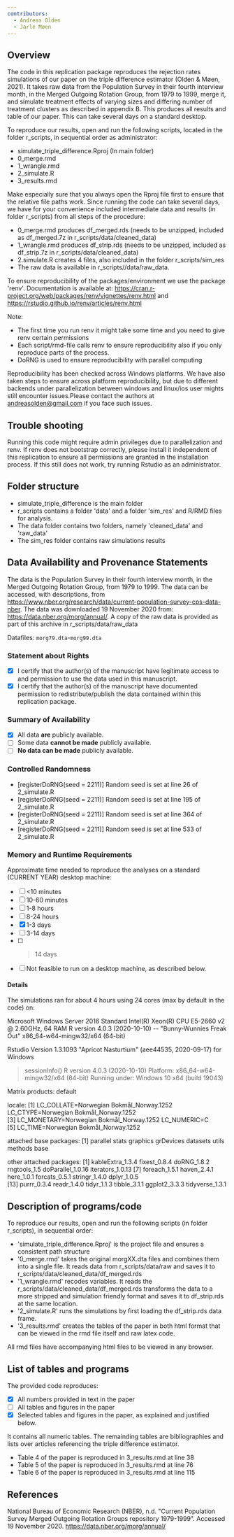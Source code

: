 ```yaml
---
contributors:
  - Andreas Olden
  - Jarle Møen
---
```


Overview
--------

The code in this replication package reproduces the rejection rates simulations of our paper on the triple difference estimator (Olden & Møen, 2021). It takes raw data from the Population Survey in their fourth interview month, in the Merged Outgoing Rotation Group, from 1979 to 1999, merge it, and simulate treatment effects of varying sizes and differing number of treatment clusters as described in appendix B. This produces all results and table of our paper. This can take several days on a standard desktop. 

To reproduce our results, open and run the following scripts, located in the folder r_scripts, in sequential order as administrator: 

* simulate_triple_difference.Rproj (In main folder)
* 0_merge.rmd 
* 1_wrangle.rmd
* 2_simulate.R
* 3_results.rmd

Make especially sure that you always open the Rproj file first to ensure that the relative file paths work. Since running the code can take several days, we have for your convenience included intermediate data and results (in folder r_scripts) from all steps of the procedure: 

* 0_merge.rmd produces df_merged.rds (needs to be unzipped, included as df_merged.7z in r_scripts/data/cleaned_data)
* 1_wrangle.rmd produces df_strip.rds (needs to be unzipped, included as df_strip.7z in r_scripts/data/cleaned_data)
* 2.simulate.R creates 4 files, also included in the folder r_scripts/sim_res
* The raw data is available in r_scripts//data/raw_data. 

To ensure reproducibility of the packages/environment we use the package 'renv'. Documentation is available at: https://cran.r-project.org/web/packages/renv/vignettes/renv.html and https://rstudio.github.io/renv/articles/renv.html

Note: 

* The first time you run renv it might take some time and you need to give renv certain permissions
* Each script/rmd-file calls renv to ensure reproducibility also if you only reproduce parts of the process. 
* DoRNG is used to ensure reproducibility with parallel computing 

Reproducibility has been checked across Windows platforms. We have also taken steps to ensure across platform reproducibility, but due to different backends under parallelization between windows and linux/ios user mights still encounter issues.Please contact the authors at andreasolden@gmail.com if you face such issues. 

Trouble shooting
----------------

Running this code might require admin privileges due to parallelization and renv. If renv does not bootstrap correctly, please install it independent of this replication to ensure all permissions are granted in the installation process. If this still does not work, try running Rstudio as an administrator. 


Folder structure
----------------
* simulate_triple_difference is the main folder
* r_scripts contains a folder 'data' and a folder 'sim_res' and R/RMD files for analysis.
* The data folder contains two folders, namely 'cleaned_data' and 'raw_data'
* The sim_res folder contains raw simulations results



Data Availability and Provenance Statements
----------------------------

The data is the Population Survey in their fourth interview month, in the Merged Outgoing Rotation Group, from 1979 to 1999. The data can be accessed, with descriptions, from https://www.nber.org/research/data/current-population-survey-cps-data-nber. The data was downloaded 19 November 2020 from: https://data.nber.org/morg/annual/. A copy of the raw data is provided as part of this archive in r_scripts/data/raw_data

Datafiles:  `morg79.dta`-`morg99.dta`

### Statement about Rights

- [x] I certify that the author(s) of the manuscript have legitimate access to and permission to use the data used in this manuscript. 
- [x] I certify that the author(s) of the manuscript have documented permission to redistribute/publish the data contained within this replication package. 

### Summary of Availability

- [X] All data **are** publicly available.
- [ ] Some data **cannot be made** publicly available.
- [ ] **No data can be made** publicly available.

### Controlled Randomness

- [registerDoRNG(seed = 2211)] Random seed is set at line 26 of 2_simulate.R
- [registerDoRNG(seed = 2211)] Random seed is set at line 195 of 2_simulate.R
- [registerDoRNG(seed = 2211)] Random seed is set at line 364 of 2_simulate.R
- [registerDoRNG(seed = 2211)] Random seed is set at line 533 of 2_simulate.R

### Memory and Runtime Requirements

Approximate time needed to reproduce the analyses on a standard (CURRENT YEAR) desktop machine:

- [ ] <10 minutes
- [ ] 10-60 minutes
- [ ] 1-8 hours
- [ ] 8-24 hours
- [x] 1-3 days
- [ ] 3-14 days
- [ ] > 14 days
- [ ] Not feasible to run on a desktop machine, as described below.

#### Details

The simulations ran for about 4 hours using 24 cores (max by default in the code) on: 

Microsoft Windows Server 2016 Standard
Intel(R) Xeon(R) CPU E5-2660 v2 @ 2.60GHz, 64 RAM
R version 4.0.3 (2020-10-10) -- "Bunny-Wunnies Freak Out"
x86_64-w64-mingw32/x64 (64-bit)

Rstudio Version 1.3.1093
"Apricot Nasturtium" (aee44535, 2020-09-17) for Windows

> sessionInfo()
R version 4.0.3 (2020-10-10)
Platform: x86_64-w64-mingw32/x64 (64-bit)
Running under: Windows 10 x64 (build 19043)

Matrix products: default

locale:
[1] LC_COLLATE=Norwegian Bokmål_Norway.1252  LC_CTYPE=Norwegian Bokmål_Norway.1252   
[3] LC_MONETARY=Norwegian Bokmål_Norway.1252 LC_NUMERIC=C                            
[5] LC_TIME=Norwegian Bokmål_Norway.1252    

attached base packages:
[1] parallel  stats     graphics  grDevices datasets  utils     methods   base     

other attached packages:
 [1] kableExtra_1.3.4  fixest_0.8.4      doRNG_1.8.2       rngtools_1.5      doParallel_1.0.16 iterators_1.0.13 
 [7] foreach_1.5.1     haven_2.4.1       here_1.0.1        forcats_0.5.1     stringr_1.4.0     dplyr_1.0.5      
[13] purrr_0.3.4       readr_1.4.0       tidyr_1.1.3       tibble_3.1.1      ggplot2_3.3.3     tidyverse_1.3.1  


Description of programs/code
----------------------------

To reproduce our results, open and run the following scripts (in folder r_scripts), in sequential order: 

- 'simulate_triple_difference.Rproj' is the project file and ensures a consistent path structure
- '0_merge.rmd' takes the original morgXX.dta files and combines them into a single file. It reads data from r_scripts/data/raw and saves it to r_scripts/data/cleaned_data/df_merged.rds
- '1_wrangle.rmd' recodes variables. It reads the r_scripts/data/cleaned_data/df_merged.rds transforms the data to a more stripped and simulation friendly format and saves it to df_strip.rds at the same location. 
- '2_simulate.R' runs the simulations by first loading the df_strip.rds data frame. 
- '3_results.rmd' creates the tables of the paper in both html format that can be viewed in the rmd file itself and raw latex code. 

All rmd files have accompanying html files to be viewed in any browser. 



List of tables and programs
---------------------------

The provided code reproduces:

- [x] All numbers provided in text in the paper
- [ ] All tables and figures in the paper
- [x] Selected tables and figures in the paper, as explained and justified below.

It contains all numeric tables. The remainding tables are bibliographies and lists over articles referencing the triple difference estimator. 

- Table 4 of the paper is reproduced in 3_results.rmd at line 38
- Table 5 of the paper is reproduced in 3_results.rmd at line 76
- Table 6 of the paper is reproduced in 3_results.rmd at line 115



## References

National Bureau of Economic Research (NBER), n.d. "Current Population Survey Merged Outgoing Rotation Groups repository 1979-1999". Accessed 19 November 2020. https://data.nber.org/morg/annual/
